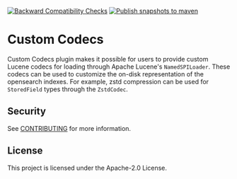 [![Backward Compatibility Checks](https://github.com/opensearch-project/custom-codecs/actions/workflows/ci.yml/badge.svg?branch=main)](https://github.com/opensearch-project/custom-codecs/actions/workflows/ci.yml)
[![Publish snapshots to maven](https://github.com/opensearch-project/custom-codecs/actions/workflows/publish-maven-snapshots.yml/badge.svg?branch=main)](https://github.com/opensearch-project/custom-codecs/actions/workflows/publish-maven-snapshots.yml)

# Custom Codecs
Custom Codecs plugin makes it possible for users to provide custom Lucene codecs for loading through Apache Lucene's `NamedSPILoader`.
These codecs can be used to customize the on-disk representation of the opensearch indexes. For example, zstd compression can be used for 
`StoredField` types through the `ZstdCodec`.

## Security

See [CONTRIBUTING](CONTRIBUTING.md#security-issue-notifications) for more information.

## License

This project is licensed under the Apache-2.0 License.

